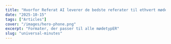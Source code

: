 ```yaml
---
title: "Hvorfor Referat AI leverer de bedste referater til ethvert møde"
date: "2025-10-15"
tags: ["Articles"]
cover: "/images/hero-phone.png"
excerpt: "Formater, der passer til alle mødetypER"
slug: "universal-minutes"
---
```


<!-- TODO: /universal-minutes の本文を各言語に反映 -->
